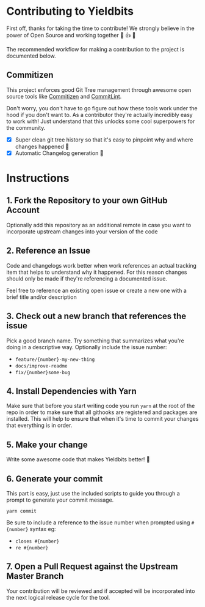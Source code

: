 # Contributing to Yieldbits

First off, thanks for taking the time to contribute! We strongly believe in the power of Open Source and
working together :muscle: :+1: :tada:

The recommended workflow for making a contribution to the project is documented below.

## Commitizen

This project enforces good Git Tree management through awesome open source tools like
[Commitizen](https://github.com/commitizen/cz-cli) and
[CommitLint](https://github.com/conventional-changelog/commitlint).

Don't worry, you don't have to go figure out how these tools work under the hood if you don't want to.
As a contributor they're actually incredibly easy to work with! Just understand that this unlocks some cool
superpowers for the community.

- [x] Super clean git tree history so that it's easy to pinpoint why and where changes happened :evergreen_tree:
- [x] Automatic Changelog generation :rocket:

# Instructions

## 1. Fork the Repository to your own GitHub Account

Optionally add this repository as an additional remote in case you want to incorporate upstream changes into your
version of the code

## 2. Reference an Issue

Code and changelogs work better when work references an actual tracking item that helps to understand why it happened.
For this reason changes should only be made if they're referencing a documented issue.

Feel free to reference an existing open issue or create a new one with a brief title and/or description

## 3. Check out a new branch that references the issue

Pick a good branch name. Try something that summarizes what you're doing in a descriptive way. Optionally include the
issue number:

- `feature/{number}-my-new-thing`
- `docs/improve-readme`
- `fix/{number}some-bug`

## 4. Install Dependencies with Yarn

Make sure that before you start writing code you run `yarn` at the root of the repo in order to make sure that all
githooks are registered and packages are installed. This will help to ensure that when it's time to commit
your changes that everything is in order.

## 5. Make your change

Write some awesome code that makes Yieldbits better! :muscle:

## 6. Generate your commit

This part is easy, just use the included scripts to guide you through a prompt to generate your commit message.

```
yarn commit
```

Be sure to include a reference to the issue number when prompted using `#{number}` syntax eg:

- `closes #{number}`
- `re #{number}`

## 7. Open a Pull Request against the Upstream Master Branch

Your contribution will be reviewed and if accepted will be incorporated into the next logical release cycle for the
tool.
